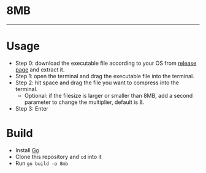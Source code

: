 # 8MB
---
# Usage
- Step 0: download the executable file according to your OS from [release page](https://github.com/Delnegend/8MB/releases) and extract it.
- Step 1: open the terminal and drag the executable file into the terminal.
- Step 2: hit space and drag the file you want to compress into the terminal.
  - Optional: if the filesize is larger or smaller than 8MB, add a second parameter to change the multiplier, default is 8.
- Step 3: Enter

# Build
- Install [Go](https://golang.org/dl/)
- Clone this repository and `cd` into it
- Run `go build -o 8mb`